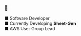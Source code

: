 ### 👋

■ Software Developer <br/>
■ Currently Developing **Sheet-Gen** <br/>
■ AWS User Group Lead 
